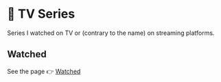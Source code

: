 # 🎥 TV Series

Series I watched on TV or (contrary to the name) on streaming platforms.

## Watched

See the page 👉 [Watched](./watched.md)
